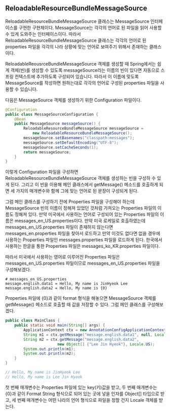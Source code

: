 ## ReloadableResourceBundleMessageSource

ReloadableResourceBundleMessageSource 클래스는 MessageSource 인터페이스를 구현한 구현체이다.
MessageSource는 각각의 언어로 된 파일을 읽어 사용할 수 있게 도와주는 인터페이스이다.
따라서 ReloadableResourceBundleMessageSource 클래스는 각각의 언어로 된 properties 파일을
각각의 나라 상황에 맞는 언어로 보여주기 위해서 존재하는 클래스이다.

ReloadableReousrceBundleMessageSource 객체를 생성할 때 Spring에서는 쉽게 객체(빈)를 생성할 수 있도록
messageSource라는 이름의 빈이 있다면 자동으로 스프링 컨텍스트에 추가하도록 구성되어 있습니다.
따라서 이 이름에 맞도록 MessageSource를 작성하면 원하는대로 각각의 언어로 구성된
properties 파일을 사용할 수 있습니다.

다음은 MessageSource 객체를 생성하기 위한 Configuration 파일이다.

```java
@Configuration
public class MessageSourceConfiguration {
    @Bean
    public MessageSource messageSource() {
        ReloadableResourceBundleMessageSource messageSource =
            new ReloadableResourceBundleMessageSource();
        messageSource.setBasenames("classpath:messages");
        messageSource.setDefaultEncoding("UTF-8");
        messageSource.setCacheSeconds(1);
        return messageSource;
    }
}
```

이렇게 Configuration 파일을 구성하면 ReloadableResourceBundleMessageSource 객체를 생성하는
빈을 구성하 수 있게 된다.
그리고 이 빈을 이용해 메인 클래스에서 getMessage() 메소드를 호출하게 되면
세 가지의 매개변수와 함께 그에 맞는 언어로 된 문장이 구성되게 된다.

그럼 메인 클래스를 구성하기 전에 Properties 파일을 구성해야 하는데
MessageSource 빈의 이름이 정해져 있었던 것처럼 가져오는 Properties 파일의 이름도 정해져 있다.
만약 미국에서 사용하는 언어로 구성되어 있는 Properties 파일의 이름은
messages_en_US.properties이다.
만약 미국 로케일로 호출하였는데 messages_en_US.properties 파일이 존재하지 않는다면
messages_en.properties 파일을 찾아서 로드하고 만약 이것도 없다면
없을 경우에 사용하는 Properties 파일인 messages.properties 파일을 로드하게 된다.
한국에서 사용하는 한글을 통한 Properties 파일은 messages_ko_KR.properties 파일이다.

따라서 미국에서 사용하는 영어로 이루어진 Properties 파일은 messages_en_US.properties 파일이므로
messages_en_US.properties 파일을 구성해보겠다.

```properties
# messages_en_US.properties
message.english.data1 = Hello, My name is JinHyeok Lee
message.english.data2 = Hello, My name is {0}
```

Properties 파일에 {0}과 같이 format 형식을 해놓으면 MessageSource 객체를 getMessage() 메소드로
호출할 때 값을 저장할 수 있다.
그럼 메인 클래스를 구성해보겠다.

```java
public class MainClass {
    public static void main(String[] args) {
        ApplicationContext ctx = new AnnotationConfigApplicationContext();
        String m1 = ctx.getMessage("message.english.data1", null, Locale.US);
        String m2 = ctx.getMessage("message.english.data2",
                       new Object[] {"Lee Jin Hyeok"}, Locale.US);
        System.out.println(m1);
        System.out.println(m2);
    }
}

// Hello, My name is JinHyeok Lee
// Hello, My name is Lee Jin Hyeok
```

첫 번째 매개변수는 Properties 파일에 있는 key(키)값을 받고,
두 번째 매개변수는 {0}과 같이 Format String 형식으로 되어 있는 곳에 넣을 인자를 Object[] 타입으로 받고,
세 번째 매개변수는 어떤 나라의 언어 형식으로 파일을 정할 건지 Locale 객체를 받는다.